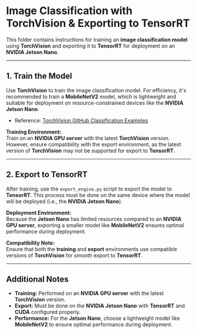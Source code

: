 # Image Classification with TorchVision & Exporting to TensorRT

This folder contains instructions for training an **image classification model** using **TorchVision** and exporting it to **TensorRT** for deployment on an **NVIDIA Jetson Nano**.

---

## 1. Train the Model

Use **TorchVision** to train the image classification model. For efficiency, it's recommended to train a **MobileNetV2** model, which is lightweight and suitable for deployment on resource-constrained devices like the **NVIDIA Jetson Nano**.

- Reference: [TorchVision GitHub Classification Examples](https://github.com/pytorch/vision/tree/main/references/classification)

**Training Environment:**  
Train on an **NVIDIA GPU server** with the latest **TorchVision** version. However, ensure compatibility with the export environment, as the latest version of **TorchVision** may not be supported for export to **TensorRT**.

---

## 2. Export to TensorRT

After training, use the `export_engine.py` script to export the model to **TensorRT**. This process must be done on the same device where the model will be deployed (i.e., the **NVIDIA Jetson Nano**).

**Deployment Environment:**  
Because the **Jetson Nano** has limited resources compared to an **NVIDIA GPU server**, exporting a smaller model like **MobileNetV2** ensures optimal performance during deployment.

**Compatibility Note:**  
Ensure that both the **training** and **export** environments use compatible versions of **TorchVision** for smooth export to **TensorRT**.

---

## Additional Notes

- **Training:** Performed on an **NVIDIA GPU server** with the latest **TorchVision** version.
- **Export:** Must be done on the **NVIDIA Jetson Nano** with **TensorRT** and **CUDA** configured properly.
- **Performance:** For the **Jetson Nano**, choose a lightweight model like **MobileNetV2** to ensure optimal performance during deployment.
